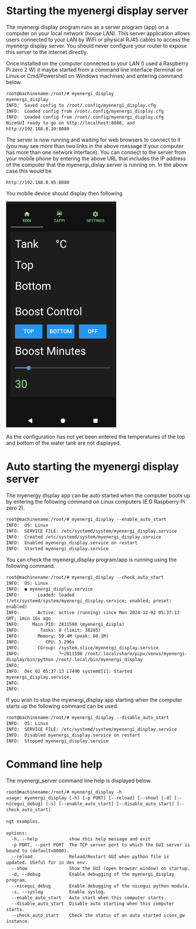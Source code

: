 # Starting the myenergi display server

The myenergi display program runs as a server program (app) on a computer on your local network (house LAN).
This server application allows users connected to your LAN by WiFi or physical RJ45 cables to access
the myenergi display server. You should never configure your router to expose this server to the
internet directly.

Once installed on the computer connected to your LAN (I used a Raspberry Pi zero 2 W) it maybe started from
a command line interface (terminal on Linux or Cmd/Powershell on Windows machines) and entering command below.

```
root@machinename:/root/# myenergi_display
myenergi_display
INFO:  Saved config to /root/.config/myenergi_display.cfg
INFO:  Loaded config from /root/.config/myenergi_display.cfg
INFO:  Loaded config from /root/.config/myenergi_display.cfg
NiceGUI ready to go on http://localhost:8080, and http://192.168.0.10:8080
```

The server is now running and waiting for web browsers to connect to it (you may see more than two links in the above message if your computer has more than one network interface). You can connect to the server from your mobile phone by entering the above URL that includes the IP address of the computer that the myenergi_dislay server is running on. In the above case this would be

```
http://192.168.0.95:8080
```

You mobile device should display then following

<img src="images/startup_no_configuration.png" width="300"/>

As the configuration has not yet been entered the temperatures of the top and bottom of the water tank are not displayed.


# Auto starting the myenergi display server
The myenergy display app can be auto started when the computer boots up by entering the following command on Linux computers (E.G Raspberry Pi zero 2).

```
root@machinename:/root/# myenergi_display --enable_auto_start
INFO:  OS: Linux
INFO:  SERVICE FILE: /etc/systemd/system/myenergi_display.service
INFO:  Created /etc/systemd/system/myenergi_display.service
INFO:  Enabled myenergi_display.service on restart
INFO:  Started myenergi_display.service
```

You can check the myenergi_display program/app is running using the following command.

```
root@machinename:/root/# myenergi_display --check_auto_start
INFO:  OS: Linux
INFO:  ● myenergi_display.service
INFO:       Loaded: loaded (/etc/systemd/system/myenergi_display.service; enabled; preset: enabled)
INFO:       Active: active (running) since Mon 2024-12-02 05:37:13 GMT; 1min 16s ago
INFO:     Main PID: 2811598 (myenergi_displa)
INFO:        Tasks: 8 (limit: 38285)
INFO:       Memory: 59.4M (peak: 60.1M)
INFO:          CPU: 5.296s
INFO:       CGroup: /system.slice/myenergi_display.service
INFO:               └─2811598 /root/.local/share/pipx/venvs/myenergi-display/bin/python /root/.local/bin/myenergi_display
INFO:
INFO:  Dec 02 05:37:13 L7490 systemd[1]: Started myenergi_display.service.
INFO:
INFO:
```

If you wish to stop the myenergi_display app starting when the computer starts up the following command can be used.

```
root@machinename:/root/# myenergi_display --disable_auto_start
INFO:  OS: Linux
INFO:  SERVICE FILE: /etc/systemd/system/myenergi_display.service
INFO:  Disabled myenergi_display.service on restart
INFO:  Stopped myenergi_display.service
```

# Command line help
The myenergi_server command line help is displayed below.

```
root@machinename:/root/# myenergi_display -h
usage: myenergi_display [-h] [-p PORT] [--reload] [--show] [-d] [--nicegui_debug] [-s] [--enable_auto_start] [--disable_auto_start] [--check_auto_start]

ngt examples.

options:
  -h, --help            show this help message and exit
  -p PORT, --port PORT  The TCP server port to which the GUI server is bound to (default=8080).
  --reload              Reload/Restart GUI when python file is updated. USeful for in dev env.
  --show                Show the GUI (open browser window) on startup.
  -d, --debug           Enable debugging of the myenergi_display program.
  --nicegui_debug       Enable debugging of the nicegui python module.
  -s, --syslog          Enable syslog.
  --enable_auto_start   Auto start when this computer starts.
  --disable_auto_start  Disable auto starting when this computer starts.
  --check_auto_start    Check the status of an auto started icons_gw instance.
```
